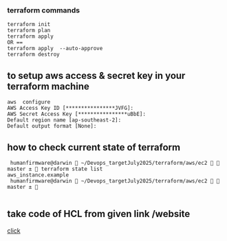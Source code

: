 ### terraform commands 

```
terraform init
terraform plan
terraform apply
OR ==
terraform apply  --auto-approve
terraform destroy
```

## to setup aws access & secret key in your terraform machine 

```
aws  configure
AWS Access Key ID [****************JVFG]: 
AWS Secret Access Key [****************uBbE]: 
Default region name [ap-southeast-2]: 
Default output format [None]: 

```

## how to check current state of terraform 

```
 humanfirmware@darwin  ~/Devops_targetJuly2025/terraform/aws/ec2   master ±  terraform state list
aws_instance.example
 humanfirmware@darwin  ~/Devops_targetJuly2025/terraform/aws/ec2   master ±  


```
## take code of HCL from given link /website

[click](https://registry.terraform.io/)